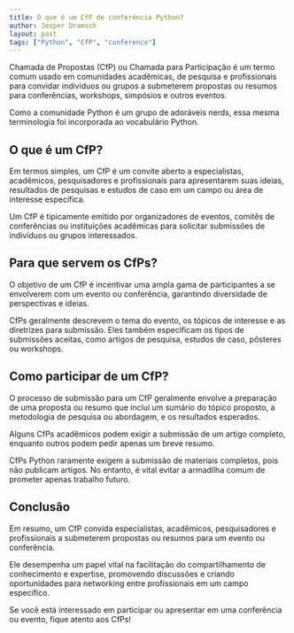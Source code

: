 ```yaml
---
title: O que é um CfP de conferência Python?
author: Jesper Dramsch
layout: post
tags: ["Python", "CfP", "conference"]
---
```


Chamada de Propostas (CfP) ou Chamada para Participação é um termo comum usado em comunidades acadêmicas, de pesquisa e profissionais para convidar indivíduos ou grupos a submeterem propostas ou resumos para conferências, workshops, simpósios e outros eventos.

Como a comunidade Python é um grupo de adoráveis nerds, essa mesma terminologia foi incorporada ao vocabulário Python.

## O que é um CfP?
Em termos simples, um CfP é um convite aberto a especialistas, acadêmicos, pesquisadores e profissionais para apresentarem suas ideias, resultados de pesquisas e estudos de caso em um campo ou área de interesse específica.

Um CfP é tipicamente emitido por organizadores de eventos, comitês de conferências ou instituições acadêmicas para solicitar submissões de indivíduos ou grupos interessados.

## Para que servem os CfPs?
O objetivo de um CfP é incentivar uma ampla gama de participantes a se envolverem com um evento ou conferência, garantindo diversidade de perspectivas e ideias.

CfPs geralmente descrevem o tema do evento, os tópicos de interesse e as diretrizes para submissão. Eles também especificam os tipos de submissões aceitas, como artigos de pesquisa, estudos de caso, pôsteres ou workshops.

## Como participar de um CfP?
O processo de submissão para um CfP geralmente envolve a preparação de uma proposta ou resumo que inclui um sumário do tópico proposto, a metodologia de pesquisa ou abordagem, e os resultados esperados.

Alguns CfPs acadêmicos podem exigir a submissão de um artigo completo, enquanto outros podem pedir apenas um breve resumo.

CfPs Python raramente exigem a submissão de materiais completos, pois não publicam artigos. No entanto, é vital evitar a armadilha comum de prometer apenas trabalho futuro.

## Conclusão

Em resumo, um CfP convida especialistas, acadêmicos, pesquisadores e profissionais a submeterem propostas ou resumos para um evento ou conferência.

Ele desempenha um papel vital na facilitação do compartilhamento de conhecimento e expertise, promovendo discussões e criando oportunidades para networking entre profissionais em um campo específico.

Se você está interessado em participar ou apresentar em uma conferência ou evento, fique atento aos CfPs!
